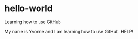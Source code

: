 # hello-world
Learning how to use GitHub

My name is Yvonne and I am learning how to use GitHub. HELP!
